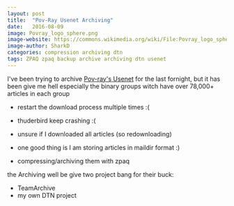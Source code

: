 ```yaml
---
layout: post
title:  "Pov-Ray Usenet Archiving"
date:   2016-08-09
image: Povray_logo_sphere.png
image-website: https://commons.wikimedia.org/wiki/File:Povray_logo_sphere.png
image-author: SharkD
categories: compression archiving dtn
tags: ZPAQ zpaq backup archive archiving dtn usenet
---
```

I've been trying to archive [Pov-ray's Usenet](http://news.povray.org/groups/) for the last fornight, but it has been give me hell especially the binary groups witch have over 78,000+ articles in each group  

* restart the download process multiple times :(
* thuderbird keep crashing :(
* unsure if I downloaded all articles (so redownloading)

* one good thing is I am storing articles in maildir format :)
* compressing/archiving them with zpaq 



the Archiving well be give two project bang for their buck:

* TeamArchive
* my own DTN project
